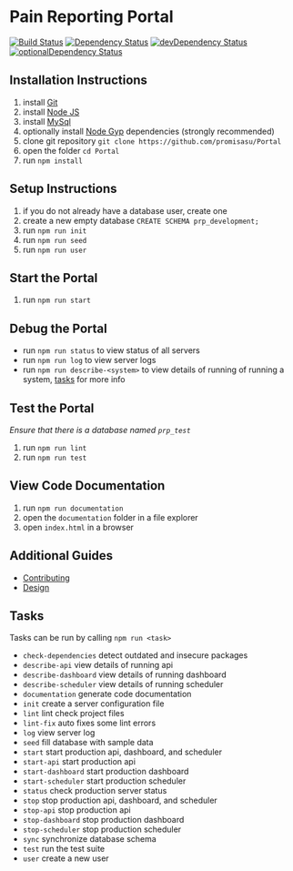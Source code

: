 # Pain Reporting Portal

[![Build Status](https://travis-ci.org/promisasu/Portal.svg?branch=seed-task)](https://travis-ci.org/promisasu/Portal)
[![Dependency Status](https://david-dm.org/promisasu/Portal.svg)](https://david-dm.org/promisasu/Portal)
[![devDependency Status](https://david-dm.org/promisasu/Portal/dev-status.svg)](https://david-dm.org/promisasu/Portal#info=devDependencies)
[![optionalDependency Status](https://david-dm.org/promisasu/Portal/optional-status.svg)](https://david-dm.org/promisasu/Portal#info=optionalDependencies)

## Installation Instructions

1. install [Git](https://git-scm.com/downloads)
2. install [Node JS](https://nodejs.org/en/download/)
3. install [MySql](https://www.mysql.com/)
4. optionally install [Node Gyp](https://github.com/nodejs/node-gyp#installation) dependencies (strongly recommended)
5. clone git repository `git clone https://github.com/promisasu/Portal`
6. open the folder `cd Portal`
7. run `npm install`

## Setup Instructions

1. if you do not already have a database user, create one
2. create a new empty database `CREATE SCHEMA prp_development;`
3. run `npm run init`
4. run `npm run seed`
5. run `npm run user`

## Start the Portal

1. run `npm run start`

## Debug the Portal

* run `npm run status` to view status of all servers
* run `npm run log` to view server logs
* run `npm run describe-<system>` to view details of running of running a system, [tasks](#tasks) for more info

## Test the Portal

*Ensure that there is a database named `prp_test`*

1. run `npm run lint`
2. run `npm run test`

## View Code Documentation

1. run `npm run documentation`
2. open the `documentation` folder in a file explorer
3. open `index.html` in a browser

## Additional Guides

* [Contributing](CONTRIBUTING.md)
* [Design](DESIGN.md)

## Tasks

Tasks can be run by calling `npm run <task>`

* `check-dependencies` detect outdated and insecure packages
* `describe-api` view details of running api
* `describe-dashboard` view details of running dashboard
* `describe-scheduler` view details of running scheduler
* `documentation` generate code documentation
* `init` create a server configuration file
* `lint` lint check project files
* `lint-fix` auto fixes some lint errors
* `log` view server log
* `seed` fill database with sample data
* `start` start production api, dashboard, and scheduler
* `start-api` start production api
* `start-dashboard` start production dashboard
* `start-scheduler` start production scheduler
* `status` check production server status
* `stop` stop production api, dashboard, and scheduler
* `stop-api` stop production api
* `stop-dashboard` stop production dashboard
* `stop-scheduler` stop production scheduler
* `sync` synchronize database schema
* `test` run the test suite
* `user` create a new user
